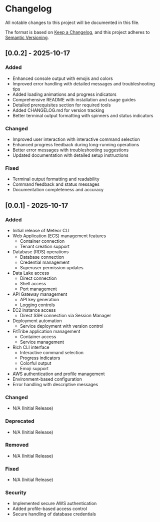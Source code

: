 # Changelog

All notable changes to this project will be documented in this file.

The format is based on [Keep a Changelog](https://keepachangelog.com/en/1.0.0/),
and this project adheres to [Semantic Versioning](https://semver.org/spec/v2.0.0.html).

## [0.0.2] - 2025-10-17

### Added
- Enhanced console output with emojis and colors
- Improved error handling with detailed messages and troubleshooting tips
- Added loading animations and progress indicators
- Comprehensive README with installation and usage guides
- Detailed prerequisites section for required tools
- Added CHANGELOG.md for version tracking
- Better terminal output formatting with spinners and status indicators

### Changed
- Improved user interaction with interactive command selection
- Enhanced progress feedback during long-running operations
- Better error messages with troubleshooting suggestions
- Updated documentation with detailed setup instructions

### Fixed
- Terminal output formatting and readability
- Command feedback and status messages
- Documentation completeness and accuracy

## [0.0.1] - 2025-10-17

### Added
- Initial release of Meteor CLI
- Web Application (ECS) management features
  - Container connection
  - Tenant creation support
- Database (RDS) operations
  - Database connection
  - Credential management
  - Superuser permission updates
- Data Lake access
  - Direct connection
  - Shell access
  - Port management
- API Gateway management
  - API key generation
  - Logging controls
- EC2 instance access
  - Direct SSH connection via Session Manager
- Deployment automation
  - Service deployment with version control
- FitTribe application management
  - Container access
  - Service management
- Rich CLI interface
  - Interactive command selection
  - Progress indicators
  - Colorful output
  - Emoji support
- AWS authentication and profile management
- Environment-based configuration
- Error handling with descriptive messages

### Changed
- N/A (Initial Release)

### Deprecated
- N/A (Initial Release)

### Removed
- N/A (Initial Release)

### Fixed
- N/A (Initial Release)

### Security
- Implemented secure AWS authentication
- Added profile-based access control
- Secure handling of database credentials